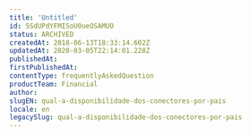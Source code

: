 ```yaml
---
title: 'Untitled'
id: 5SdUPdYFMISoU0ueOSAMUO
status: ARCHIVED
createdAt: 2018-06-13T18:33:14.602Z
updatedAt: 2020-03-05T22:14:01.228Z
publishedAt: 
firstPublishedAt: 
contentType: frequentlyAskedQuestion
productTeam: Financial
author: 
slugEN: qual-a-disponibilidade-dos-conectores-por-pais
locale: en
legacySlug: qual-a-disponibilidade-dos-conectores-por-pais
---
```



